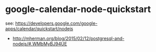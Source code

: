 # google-calendar-node-quickstart

see: https://developers.google.com/google-apps/calendar/quickstart/nodejs
- http://mherman.org/blog/2015/02/12/postgresql-and-nodejs/#.WMbMyBJ94UE
